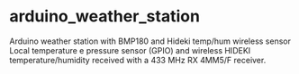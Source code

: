 # arduino_weather_station
Arduino weather station with BMP180 and Hideki temp/hum wireless sensor
Local temperature e pressure sensor (GPIO) and wireless HIDEKI temperature/humidity received with a 433 MHz RX 4MM5/F receiver.
